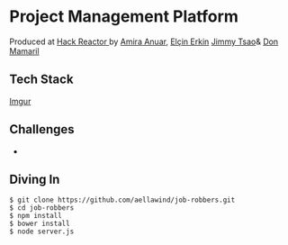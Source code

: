 # Project Management Platform
Produced at <a href='http://hackreactor.com'>Hack Reactor </a> by <a href='http://github.com/aellawind'>Amira Anuar</a>, <a href='http://github.com/elcinerkin'>Elçin Erkin</a> <a href="http://github.com/jimmytsao">Jimmy Tsao</a>& <a href='http://github.com/mamarildon'>Don Mamaril </a>



## Tech Stack
[Imgur](http://i.imgur.com/avGgwIN)

## Challenges
* 
## Diving In
```
$ git clone https://github.com/aellawind/job-robbers.git
$ cd job-robbers
$ npm install
$ bower install
$ node server.js
```
